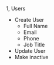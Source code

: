 1, Users

- Create User
    - Full Name
    - Email
    - Phone 
    - Job Title 
- Update User
- Make inactive
